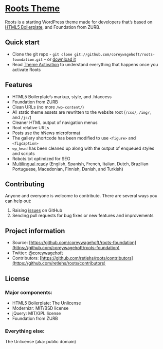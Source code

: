 # [Roots Theme](http://github.com/coreywagehoft/roots-foundation)

Roots is a starting WordPress theme made for developers that’s based on [HTML5 Boilerplate](http://html5boilerplate.com/), and Foundation from ZURB.

## Quick start

* Clone the git repo - `git clone git://github.com/coreywagehoft/roots-foundation.git` - or [download it](https://github.com/coreywagehoft/roots-foundation/zipball/master)
* Read [Theme Activation](https://github.com/retlehs/roots/wiki/Theme-activation) to understand everything that happens once you activate Roots

## Features

* HTML5 Boilerplate’s markup, style, and .htaccess
* Foundation from ZURB
* Clean URLs (no more `/wp-content/`)
* All static theme assets are rewritten to the website root (`/css/`, `/img/`, and `/js/`)
* Cleaner HTML output of navigation menus
* Root relative URLs
* Posts use the hNews microformat
* The gallery shortcode has been modified to use `<figure>` and `<figcaption>`
* `wp_head` has been cleaned up along with the output of enqueued styles and scripts
* Robots.txt optimized for SEO
* [Multilingual ready](http://www.rootstheme.com/wpml/) (English, Spanish, French, Italian, Dutch, Brazilian Portuguese, Macedonian, Finnish, Danish, and Turkish)

## Contributing

Anyone and everyone is welcome to contribute. There are several ways you can help out:

1. Raising [issues](https://github.com/coreywagehoft/roots-foundation/issues) on GitHub
2. Sending pull requests for bug fixes or new features and improvements

## Project information

* Source: [https://github.com/coreywagehoft/roots-foundation](https://github.com/coreywagehoft/roots-foundation)
* Twitter: [@coreywagehoft](https://twitter.com/#!/coreywagehoft)
* Contributors: [https://github.com/retlehs/roots/contributors](https://github.com/retlehs/roots/contributors)

## License

### Major components:

* HTML5 Boilerplate: The Unlicense
* Modernizr: MIT/BSD license
* jQuery: MIT/GPL license
* Foundation from ZURB

### Everything else:

The Unlicense (aka: public domain)